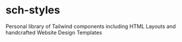# sch-styles
Personal library of Tailwind components including HTML Layouts and handcrafted Website Design Templates
